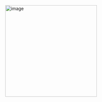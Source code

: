 <img width="290" alt="image" src="https://user-images.githubusercontent.com/101534144/163744638-59c802c5-c2c8-4e89-b075-291a6af96354.png">
